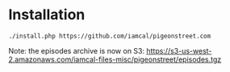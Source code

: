 # Installation

    ./install.php https://github.com/iamcal/pigeonstreet.com

Note: the episodes archive is now on S3: https://s3-us-west-2.amazonaws.com/iamcal-files-misc/pigeonstreet/episodes.tgz
